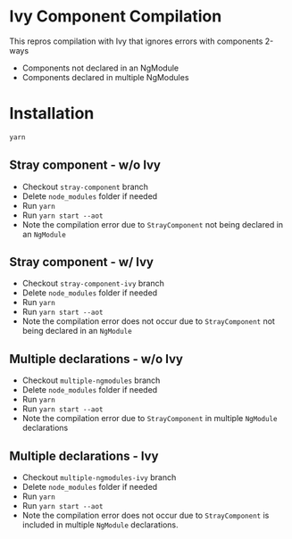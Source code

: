 # Ivy Component Compilation

This repros compilation with Ivy that ignores errors with components 2-ways

- Components not declared in an NgModule
- Components declared in multiple NgModules

# Installation

```sh
yarn
```

## Stray component - w/o Ivy

- Checkout `stray-component` branch
- Delete `node_modules` folder if needed
- Run `yarn`
- Run `yarn start --aot`
- Note the compilation error due to `StrayComponent` not being declared in an `NgModule`


## Stray component - w/ Ivy

- Checkout `stray-component-ivy` branch
- Delete `node_modules` folder if needed
- Run `yarn`
- Run `yarn start --aot`
- Note the compilation error does not occur due to `StrayComponent` not being declared in an `NgModule`


## Multiple declarations - w/o Ivy

- Checkout `multiple-ngmodules` branch
- Delete `node_modules` folder if needed
- Run `yarn`
- Run `yarn start --aot`
- Note the compilation error due to `StrayComponent` in multiple `NgModule` declarations


## Multiple declarations - Ivy

- Checkout `multiple-ngmodules-ivy` branch
- Delete `node_modules` folder if needed
- Run `yarn`
- Run `yarn start --aot`
- Note the compilation error does not occur due to `StrayComponent` is included in multiple `NgModule` declarations.